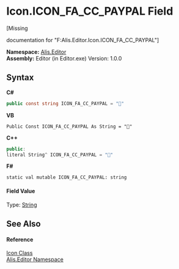 # Icon.ICON_FA_CC_PAYPAL Field
 

\[Missing <summary> documentation for "F:Alis.Editor.Icon.ICON_FA_CC_PAYPAL"\]

**Namespace:**&nbsp;<a href="b150ade4-39de-a232-5f06-d3cdc1b2c538">Alis.Editor</a><br />**Assembly:**&nbsp;Editor (in Editor.exe) Version: 1.0.0

## Syntax

**C#**<br />
``` C#
public const string ICON_FA_CC_PAYPAL = ""
```

**VB**<br />
``` VB
Public Const ICON_FA_CC_PAYPAL As String = ""
```

**C++**<br />
``` C++
public:
literal String^ ICON_FA_CC_PAYPAL = ""
```

**F#**<br />
``` F#
static val mutable ICON_FA_CC_PAYPAL: string
```


#### Field Value
Type: <a href="https://docs.microsoft.com/dotnet/api/system.string" target="_blank">String</a>

## See Also


#### Reference
<a href="cc0f883c-67f8-f772-c6d7-a60b129f22a7">Icon Class</a><br /><a href="b150ade4-39de-a232-5f06-d3cdc1b2c538">Alis.Editor Namespace</a><br />